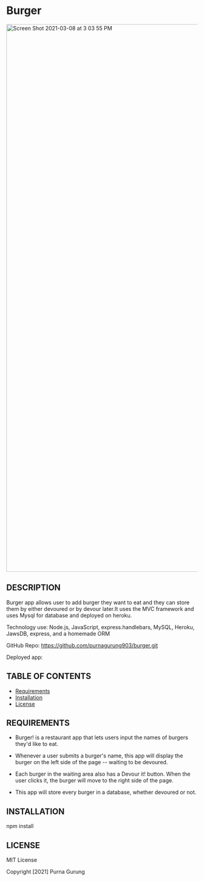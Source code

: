# Burger
<img width="1440" alt="Screen Shot 2021-03-08 at 3 03 55 PM" src="https://user-images.githubusercontent.com/69695368/110375158-92ca3900-801f-11eb-88e4-81b7bd262b95.png">

## DESCRIPTION
Burger app allows user to add burger they want to eat and they can store them by either devoured or by devour later.It uses the MVC framework and uses Mysql for database and deployed on heroku.

Technology use: Node.js, JavaScript, express.handlebars, MySQL, Heroku, JawsDB, express, and a homemade ORM

GitHub Repo: https://github.com/purnagurung903/burger.git

Deployed app:

## TABLE OF CONTENTS
* [Requirements](#REQUIREMENTS)
* [Installation](#INSTALLATION)
* [License](#LICENSE)

## REQUIREMENTS
* Burger! is a restaurant app that lets users input the names  of burgers they'd like to eat.

* Whenever a user submits a burger's name, this app will display the burger on the left side of the page -- waiting to be devoured.

* Each burger in the waiting area also has a Devour it! button. When the user clicks it, the burger will move to the right side of the page.

* This app will store every burger in a database, whether devoured or not.

## INSTALLATION
npm install

## LICENSE
MIT License

Copyright [2021] Purna Gurung
